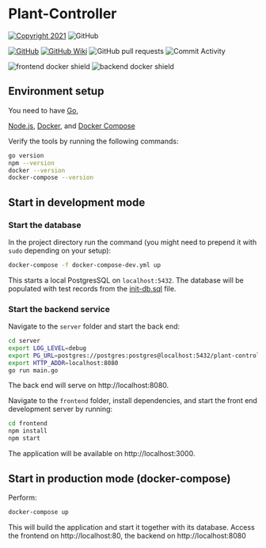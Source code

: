 # Plant-Controller
[![Copyright 2021](https://img.shields.io/badge/copyright-2021-blue.svg?maxAge=60&style=flat-square)](https://github.com/alex-held/plant-controller) ![GitHub](https://img.shields.io/github/license/alex-held/template?style=flat-square)

[![GitHub](https://img.shields.io/badge/github-issues-red.svg?maxAge=60&style=flat-square)](https://github.com/alex-held/plant-controller/issues) [![GitHub Wiki](https://img.shields.io/badge/github-wiki-181717.svg?maxAge=60&style=flat-square)](https://github.com/alex-held/plant-controller)
![GitHub pull requests](https://img.shields.io/github/issues-pr/alex-held/plant-controller?logo=GitHub&style=flat-square)          ![Commit Activity](https://img.shields.io/github/commit-activity/m/alex-held/plant-controller?logo=when-i-work&logoColor=white&style=flat-square)

![frontend docker shield](https://img.shields.io/docker/v/alexheld/plant-controller-frontend?sort=semver&label=frontend&logo=docker&style=flat-square)
![backend docker shield](https://img.shields.io/docker/v/alexheld/plant-controller-backend?sort=semver&label=backend&logo=docker&style=flat-square)




## Environment setup


You need to have [Go](https://golang.org/),                                                      

[Node.js](https://nodejs.org/),
[Docker](https://www.docker.com/), and
[Docker Compose](https://docs.docker.com/compose/)


Verify the tools by running the following commands:

```sh
go version
npm --version
docker --version
docker-compose --version
```

## Start in development mode
                                               
### Start the database
In the project directory run the command (you might
need to prepend it with `sudo` depending on your setup):
```sh
docker-compose -f docker-compose-dev.yml up
```

This starts a local PostgresSQL on `localhost:5432`.
The database will be populated with test records
from the [init-db.sql](data/init-db.sql) file.
                                             
### Start the backend service
Navigate to the `server` folder and start the back end:

```sh
cd server
export LOG_LEVEL=debug
export PG_URL=postgres://postgres:postgres@localhost:5432/plant-controller?sslmode=disable
export HTTP_ADDR=localhost:8080
go run main.go
```

The back end will serve on http://localhost:8080.

Navigate to the `frontend` folder, install dependencies,
and start the front end development server by running:

```sh
cd frontend
npm install
npm start
```
The application will be available on http://localhost:3000.
 
## Start in production mode (docker-compose)

Perform:
```sh
docker-compose up
```

This will build the application and start it together with
its database. Access the frontend on http://localhost:80, the backend on http://localhost:8080

